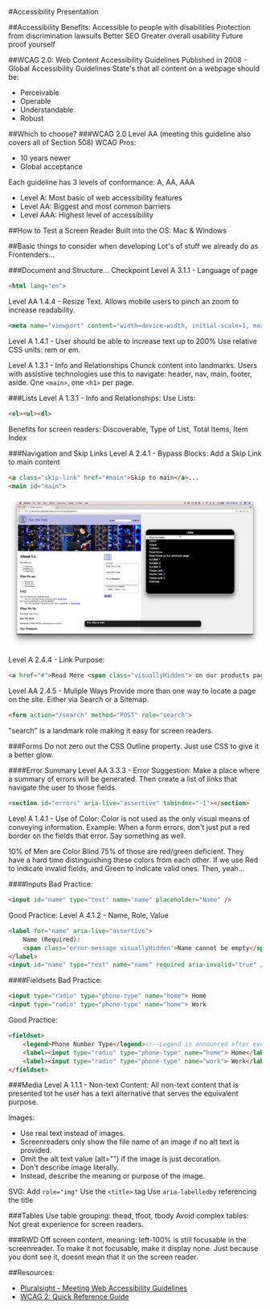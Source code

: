 #Accessibility Presentation

##Accessibility Benefits:
Accessible to people with disabilities
Protection from discrimination lawsuits
Better SEO
Greater overall usability
Future proof yourself

##WCAG 2.0: Web Content Accessibility Guidelines
Published in 2008 - Global Accessibility Guidelines
State's that all content on a webpage should be:
* Perceivable
* Operable
* Understandable
* Robust

##Which to choose?
###WCAG 2.0 Level AA (meeting this guideline also covers all of Section 508)
WCAG Pros:
* 10 years newer
* Global acceptance

Each guideline has 3 levels of conformance: A, AA, AAA
* Level A: Most basic of web accessibility features
* Level AA: Biggest and most common barriers
* Level AAA: Highest level of accessibility

##How to Test a Screen Reader
Built into the OS: Mac & Windows

##Basic things to consider when developing
Lot's of stuff we already do as Frontenders...

###Document and Structure...
Checkpoint Level A 3.1.1 - Language of page
```html
<html lang="en">
```

Level AA 1.4.4 - Resize Text. 
Allows mobile users to pinch an zoom to increase readability.
```html
<meta name="viewport" content="width=device-width, initial-scale=1, maximum-scale=1, user-scale=no" />
```

Level A 1.4.1 - User should be able to increase text up to 200%
Use relative CSS units: rem or em.

Level A 1.3.1 - Info and Relationships
Chunck content into landmarks. Users with assistive technologies use this to navigate: 
header, nav, main, footer, aside. 
One ```<main>```, one ```<h1>``` per page.

###Lists
Level A 1.3.1 - Info and Relationships:
Use Lists: 
```html
<ol><ul><dl>
```
Benefits for screen readers:
Discoverable, Type of List, Total Items, Item Index

###Navigation and Skip Links
Level A 2.4.1 - Bypass Blocks: 
Add a Skip Link to main content
```html
<a class="skip-link" href="#main">Skip to main</a>...
<main id="main">
```
![skip-to-main](voice-over/skip-to-main.png)

Level A 2.4.4 - Link Purpose:
```html
<a href="#">Read More <span class="visuallyHidden"> on our products page</span></a>
```

Level AA 2.4.5 - Muliple Ways 
Provide more than one way to locate a page on the site. Either via Search or a Sitemap.
```html
<form action="/search" method="POST" role="search">
```
"search" is a landmark role making it easy for screen readers.

###Forms
Do not zero out the CSS Outline property. Just use CSS to give it a better glow.

####Error Summary
Level AA 3.3.3 - Error Suggestion: 
Make a place where a summary of errors will be generated. Then create a list of links that navigate the user to those fields.
```html
<section id="errors" aria-live="assertive" tabindex="-1"></section>
```

Level A 1.4.1 - Use of Color: 
Color is not used as the only visual means of conveying information. 
Example: When a form errors, don't just put a red border on the fields that error. Say something as well.

10% of Men are Color Blind
75% of those are red/green deficient. They have a hard time distinguishing these colors from each other.
If we use Red to indicate invalid fields, and Green to indicate valid ones. Then, yeah...

####Inputs
Bad Practice:
```html
<input id="name" type="text" name="name" placeholder="Name" />
```

Good Practice:
Level A 4.1.2 - Name, Role, Value
```html
<label for="name" aria-live="assertive">
    Name (Required):
    <span class="error-message visuallyHidden">Name cannot be empty</span>
</label>
<input id="name" type="text" name="name" required aria-invalid="true" />
```

####Fieldsets
Bad Practice:
```html
<input type="radio" type="phone-type" name="home"> Home
<input type="radio" type="phone-type" name="home"> Work
```

Good Practice:
```html
<fieldset>
    <legend>Phone Number Type</legend><!--Legend is announced after every focused element for a screen reader-->
    <label><input type="radio" type="phone-type" name="home"> Home</label>
    <label><input type="radio" type="phone-type" name="work"> Work</label>
</fieldset>
```

###Media
Level A 1.1.1 - Non-text Content: 
All non-text content that is presented tot he user has a text alternative that serves the equivalent purpose.

Images: 
* Use real text instead of images.
* Screenreaders only show the file name of an image if no alt text is provided. 
* Omit the alt text value (alt="") if the image is just decoration.
* Don't describe image literally.
* Instead, describe the meaning or purpose of the image.

SVG: 
    Add ```role="img"```
    Use the ```<title>``` tag
    Use ```aria-labelledby``` referencing the title

###Tables
Use table grouping: thead, tfoot, tbody
Avoid complex tables: Not great experience for screen readers.

###RWD
Off screen content, meaning: left-100% is still focusable in the screenreader. To make it not focusable, make it display none. Just because you dont see it, doesnt mean that it on the screen reader.

##Resources:
* [Pluralsight - Meeting Web Accessibility Guidelines](https://app.pluralsight.com/library/courses/web-accessibility-meeting-guidelines/exercise-files)
* [WCAG 2: Quick Reference Guide](https://www.w3.org/WAI/WCAG20/quickref/?currentsidebar=%23col_customize)